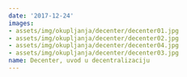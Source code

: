 ```yaml
---
date: '2017-12-24'
images:
- assets/img/okupljanja/decenter/decenter01.jpg
- assets/img/okupljanja/decenter/decenter02.jpg
- assets/img/okupljanja/decenter/decenter04.jpg
- assets/img/okupljanja/decenter/decenter03.jpg
name: Decenter, uvod u decentralizaciju
---
```

